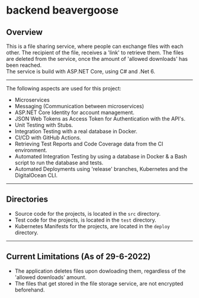 # backend beavergoose

## Overview
This is a file sharing service, where people can exchange files with each other. The recipient of the file, receives a 'link' to retrieve them.
The files are deleted from the service, once the amount of 'allowed downloads' has been reached. <br>
The service is build with ASP.NET Core, using C# and .Net 6.

---

The following aspects are used for this project:
* Microservices
* Messaging (Communication between microservices)
* ASP.NET Core Identity for account management.
* JSON Web Tokens as Access Token for Authentication with the API's.
* Unit Testing with Stubs.
* Integration Testing with a real database in Docker.
* CI/CD with GitHub Actions.
* Retrieving Test Reports and Code Coverage data from the CI environment.
* Automated Integration Testing by using a database in Docker & a Bash script to run the database and tests.
* Automated Deployments using 'release' branches, Kubernetes and the DigitalOcean CLI.

---

## Directories

* Source code for the projects, is located in the `src` directory.
* Test code for the projects, is located in the `test` directory.
* Kubernetes Manifests for the projects, are located in the `deploy` directory.

---

## Current Limitations (As of 29-6-2022)
* The application deletes files upon dowloading them, regardless of the 'allowed downloads' amount.
* The files that get stored in the file storage service, are not encrypted beforehand.